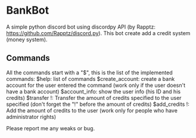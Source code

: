 # BankBot
A simple python discord bot using discordpy API (by Rapptz: https://github.com/Rapptz/discord.py). 
This bot create add a credit system (money system).

## Commands
All the commands start with a "$", this is the list of the implemented commands:
$help: list of commands
$create_account: create a bank account for the user entered the command (work only if the user doesn't have a bank account)
$account_info: show the user info (his ID and his credits)
$transfer <username> !<credits>: Transfer the amount of credits specified to the user specified (don't forget the "!" before the amount of credits)
$add_credits <username> !<credits>: Add the amount of credits to the user (work only for people who have administrator rights)

Please report me any weaks or bug.


